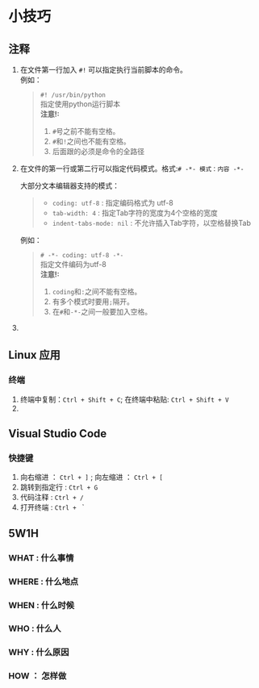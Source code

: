 # 小技巧
## 注释
1. 在文件第一行加入 `#!` 可以指定执行当前脚本的命令。</br>
   例如：
   >`#! /usr/bin/python` </br>
   >指定使用python运行脚本</br>
   >**注意!:**</br>
   >1) `#`号之前不能有空格。</br>
   >2) `#`和`!`之间也不能有空格。</br>
   >3) 后面跟的必须是命令的全路径
1. 在文件的第一行或第二行可以指定代码模式。格式:`# -*- 模式：内容 -*-`</br>

   大部分文本编辑器支持的模式：
   >* `coding: utf-8` : 指定编码格式为 utf-8</br>
   >* `tab-width: 4` : 指定Tab字符的宽度为4个空格的宽度</br>
   >* `indent-tabs-mode: nil` : 不允许插入Tab字符，以空格替换Tab</br>

   例如：
   >`# -*- coding: utf-8 -*- ` </br>
   >指定文件编码为utf-8</br>
   >**注意!:**</br> 
   >1) `coding`和`:`之间不能有空格。</br> 
   >2) 有多个模式时要用`;`隔开。</br> 
   >3) 在`#`和`-*-`之间一般要加入空格。
1. 
## Linux 应用
### 终端
1. 终端中复制：`Ctrl + Shift + C`; 在终端中粘贴: `Ctrl + Shift + V`
1. 
## Visual Studio Code
### 快捷键
1. 向右缩进 ： `Ctrl + ]` ; 向左缩进 ： `Ctrl + [`
1. 跳转到指定行 : `Ctrl + G`
1. 代码注释 : `Ctrl + /`
1. 打开终端 : `Ctrl + ` `
## 5W1H
### WHAT : 什么事情
### WHERE : 什么地点
### WHEN : 什么时候
### WHO : 什么人
### WHY : 什么原因
### HOW ： 怎样做